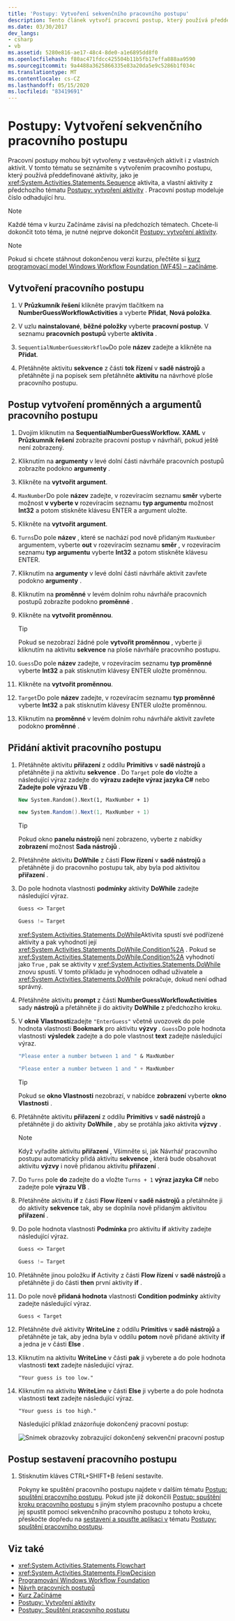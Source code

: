 ```yaml
---
title: 'Postupy: Vytvoření sekvenčního pracovního postupu'
description: Tento článek vytvoří pracovní postup, který používá předdefinované aktivity, jako je například aktivita sekvence a vlastní aktivity.
ms.date: 03/30/2017
dev_langs:
- csharp
- vb
ms.assetid: 5280e816-ae17-48c4-8de0-a1e6895dd8f0
ms.openlocfilehash: f80ac471fdcc425504b11b5fb17effa888aa9590
ms.sourcegitcommit: 9a4488a3625866335e83a20da5e9c5286b1f034c
ms.translationtype: MT
ms.contentlocale: cs-CZ
ms.lasthandoff: 05/15/2020
ms.locfileid: "83419691"
---
```

# <a name="how-to-create-a-sequential-workflow"></a>Postupy: Vytvoření sekvenčního pracovního postupu

Pracovní postupy mohou být vytvořeny z vestavěných aktivit i z vlastních aktivit. V tomto tématu se seznámíte s vytvořením pracovního postupu, který používá předdefinované aktivity, jako je <xref:System.Activities.Statements.Sequence> aktivita, a vlastní aktivity z předchozího tématu [Postupy: vytvoření aktivity](how-to-create-an-activity.md) . Pracovní postup modeluje číslo odhadující hru.

> [!NOTE]
> Každé téma v kurzu Začínáme závisí na předchozích tématech. Chcete-li dokončit toto téma, je nutné nejprve dokončit [Postupy: vytvoření aktivity](how-to-create-an-activity.md).

> [!NOTE]
> Pokud si chcete stáhnout dokončenou verzi kurzu, přečtěte si [kurz programovací model Windows Workflow Foundation (WF45) – začínáme](https://go.microsoft.com/fwlink/?LinkID=248976).

## <a name="to-create-the-workflow"></a>Vytvoření pracovního postupu

1. V **Průzkumník řešení** klikněte pravým tlačítkem na **NumberGuessWorkflowActivities** a vyberte **Přidat**, **Nová položka**.

2. V uzlu **nainstalované**, **běžné položky** vyberte **pracovní postup**. V seznamu **pracovních postupů** vyberte **aktivita** .

3. `SequentialNumberGuessWorkflow`Do pole **název** zadejte a klikněte na **Přidat**.

4. Přetáhněte aktivitu **sekvence** z části **tok řízení** v **sadě nástrojů** a přetáhněte ji na popisek sem přetáhněte **aktivitu** na návrhové ploše pracovního postupu.

## <a name="to-create-the-workflow-variables-and-arguments"></a>Postup vytvoření proměnných a argumentů pracovního postupu

1. Dvojím kliknutím na **SequentialNumberGuessWorkflow. XAML** v **Průzkumník řešení** zobrazíte pracovní postup v návrháři, pokud ještě není zobrazený.

2. Kliknutím na **argumenty** v levé dolní části návrháře pracovních postupů zobrazíte podokno **argumenty** .

3. Klikněte na **vytvořit argument**.

4. `MaxNumber`Do pole **název** zadejte, v rozevíracím seznamu **směr** vyberte možnost **v vyberte v** rozevíracím seznamu **typ argumentu** možnost **Int32** a potom stiskněte klávesu ENTER a argument uložte.

5. Klikněte na **vytvořit argument**.

6. `Turns`Do pole **název** , které se nachází pod nově přidaným `MaxNumber` argumentem, vyberte **out** v rozevíracím seznamu **směr** , v rozevíracím seznamu **typ argumentu** vyberte **Int32** a potom stiskněte klávesu ENTER.

7. Kliknutím na **argumenty** v levé dolní části návrháře aktivit zavřete podokno **argumenty** .

8. Kliknutím na **proměnné** v levém dolním rohu návrháře pracovních postupů zobrazíte podokno **proměnné** .

9. Klikněte na **vytvořit proměnnou**.

    > [!TIP]
    > Pokud se nezobrazí žádné pole **vytvořit proměnnou** , vyberte ji kliknutím na aktivitu **sekvence** na ploše návrháře pracovního postupu.

10. `Guess`Do pole **název** zadejte, v rozevíracím seznamu **typ proměnné** vyberte **Int32** a pak stisknutím klávesy ENTER uložte proměnnou.

11. Klikněte na **vytvořit proměnnou**.

12. `Target`Do pole **název** zadejte, v rozevíracím seznamu **typ proměnné** vyberte **Int32** a pak stisknutím klávesy ENTER uložte proměnnou.

13. Kliknutím na **proměnné** v levém dolním rohu návrháře aktivit zavřete podokno **proměnné** .

## <a name="to-add-the-workflow-activities"></a>Přidání aktivit pracovního postupu

1. Přetáhněte aktivitu **přiřazení** z oddílu **Primitivs** v **sadě nástrojů** a přetáhněte ji na aktivitu **sekvence** . Do `Target` pole **do** vložte a následující výraz zadejte do **výrazu zadejte výraz jazyka C#** nebo **Zadejte pole výrazu VB** .

    ```vb
    New System.Random().Next(1, MaxNumber + 1)
    ```

    ```csharp
    new System.Random().Next(1, MaxNumber + 1)
    ```

    > [!TIP]
    > Pokud okno **panelu nástrojů** není zobrazeno, vyberte z nabídky **zobrazení** možnost **Sada nástrojů** .

2. Přetáhněte aktivitu **DoWhile** z části **Flow řízení** v **sadě nástrojů** a přetáhněte ji do pracovního postupu tak, aby byla pod aktivitou **přiřazení** .

3. Do pole hodnota vlastnosti **podmínky** aktivity **DoWhile** zadejte následující výraz.

    ```vb
    Guess <> Target
    ```

    ```csharp
    Guess != Target
    ```

     <xref:System.Activities.Statements.DoWhile>Aktivita spustí své podřízené aktivity a pak vyhodnotí její <xref:System.Activities.Statements.DoWhile.Condition%2A> . Pokud se <xref:System.Activities.Statements.DoWhile.Condition%2A> vyhodnotí jako `True` , pak se aktivity v <xref:System.Activities.Statements.DoWhile> znovu spustí. V tomto příkladu je vyhodnocen odhad uživatele a <xref:System.Activities.Statements.DoWhile> pokračuje, dokud není odhad správný.

4. Přetáhněte aktivitu **prompt** z části **NumberGuessWorkflowActivities** sady **nástrojů** a přetáhněte ji do aktivity **DoWhile** z předchozího kroku.

5. V **okně Vlastnosti**zadejte `"EnterGuess"` včetně uvozovek do pole hodnota vlastnosti **Bookmark** pro aktivitu **výzvy** . `Guess`Do pole hodnota vlastnosti **výsledek** zadejte a do pole vlastnost **text** zadejte následující výraz.

    ```vb
    "Please enter a number between 1 and " & MaxNumber
    ```

    ```csharp
    "Please enter a number between 1 and " + MaxNumber
    ```

    > [!TIP]
    > Pokud se **okno Vlastnosti** nezobrazí, v nabídce **zobrazení** vyberte **okno Vlastnosti** .

6. Přetáhněte aktivitu **přiřazení** z oddílu **Primitivs** v **sadě nástrojů** a přetáhněte ji do aktivity **DoWhile** , aby se protáhla jako aktivita **výzvy** .

    > [!NOTE]
    > Když vyřadíte aktivitu **přiřazení** , Všimněte si, jak Návrhář pracovního postupu automaticky přidá aktivitu **sekvence** , která bude obsahovat aktivitu **výzvy** i nově přidanou aktivitu **přiřazení** .

7. Do `Turns` pole **do** zadejte do a vložte `Turns + 1` **výraz jazyka C#** nebo zadejte pole **výrazu VB** .

8. Přetáhněte aktivitu **if** z části **Flow řízení** v **sadě nástrojů** a přetáhněte ji do aktivity **sekvence** tak, aby se doplnila nově přidaným aktivitou **přiřazení** .

9. Do pole hodnota vlastnosti **Podmínka** pro aktivitu **if** aktivity zadejte následující výraz.

    ```vb
    Guess <> Target
    ```

    ```csharp
    Guess != Target
    ```

10. Přetáhněte jinou položku **if** Activity z části **Flow řízení** v **sadě nástrojů** a přetáhněte ji do části **then** první aktivity **if** .

11. Do pole nově **přidaná hodnota** vlastnosti **Condition podmínky** aktivity zadejte následující výraz.

    ```text
    Guess < Target
    ```

12. Přetáhněte dvě aktivity **WriteLine** z oddílu **Primitivs** v **sadě nástrojů** a přetáhněte je tak, aby jedna byla v oddílu **potom** nově přidané aktivity **if** a jedna je v části **Else** .

13. Kliknutím na aktivitu **WriteLine** v části **pak** ji vyberete a do pole hodnota vlastnosti **text** zadejte následující výraz.

    ```text
    "Your guess is too low."
    ```

14. Kliknutím na aktivitu **WriteLine** v části **Else** ji vyberte a do pole hodnota vlastnosti **text** zadejte následující výraz.

    ```text
    "Your guess is too high."
    ```

     Následující příklad znázorňuje dokončený pracovní postup:

     ![Snímek obrazovky zobrazující dokončený sekvenční pracovní postup](./media/how-to-create-a-sequential-workflow/complete-sequential-workflow.jpg)

## <a name="to-build-the-workflow"></a>Postup sestavení pracovního postupu

1. Stisknutím kláves CTRL+SHIFT+B řešení sestavíte.

     Pokyny ke spuštění pracovního postupu najdete v dalším tématu [Postup: spuštění pracovního postupu](how-to-run-a-workflow.md). Pokud jste již dokončili [Postup: spuštění kroku pracovního postupu](how-to-run-a-workflow.md) s jiným stylem pracovního postupu a chcete jej spustit pomocí sekvenčního pracovního postupu z tohoto kroku, přeskočte dopředu na [sestavení a spusťte aplikaci v](how-to-run-a-workflow.md#BKMK_ToRunTheApplication) tématu [Postupy: spuštění pracovního postupu](how-to-run-a-workflow.md).

## <a name="see-also"></a>Viz také

- <xref:System.Activities.Statements.Flowchart>
- <xref:System.Activities.Statements.FlowDecision>
- [Programování Windows Workflow Foundation](programming.md)
- [Návrh pracovních postupů](designing-workflows.md)
- [Kurz Začínáme](getting-started-tutorial.md)
- [Postupy: Vytvoření aktivity](how-to-create-an-activity.md)
- [Postupy: Spuštění pracovního postupu](how-to-run-a-workflow.md)
